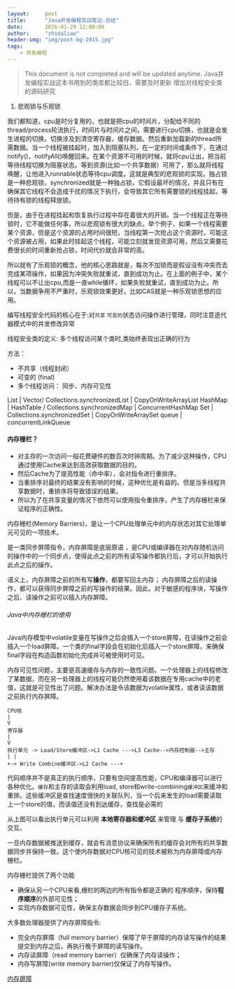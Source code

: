 ```yaml
---
layout:     post
title:      "Java并发编程实战笔记-总结"
date:       2016-01-29 12:00:00
author:     "zhidaliao"
header-img: "img/post-bg-2015.jpg"
tags:
    - 并发编程
---
```


> This document is not completed and will be updated anytime.
> Java并发编程实战这本书用到的类库都比较旧，需要及时更新
> 增加对线程安全类的源码研究


1. 悲观锁与乐观锁

我们都知道，cpu是时分复用的，也就是把cpu的时间片，分配给不同的thread/process轮流执行，时间片与时间片之间，需要进行cpu切换，也就是会发生进程的切换。切换涉及到清空寄存器，缓存数据。然后重新加载新的thread所需数据。当一个线程被挂起时，加入到阻塞队列，在一定的时间或条件下，在通过notify()，notifyAll()唤醒回来。在某个资源不可用的时候，就将cpu让出，把当前等待线程切换为阻塞状态。等到资源(比如一个共享数据）可用了，那么就将线程唤醒，让他进入runnable状态等待cpu调度。这就是典型的悲观锁的实现。独占锁是一种悲观锁，synchronized就是一种独占锁，它假设最坏的情况，并且只有在确保其它线程不会造成干扰的情况下执行，会导致其它所有需要锁的线程挂起，等待持有锁的线程释放锁。

但是，由于在进程挂起和恢复执行过程中存在着很大的开销。当一个线程正在等待锁时，它不能做任何事，所以悲观锁有很大的缺点。举个例子，如果一个线程需要某个资源，但是这个资源的占用时间很短，当线程第一次抢占这个资源时，可能这个资源被占用，如果此时挂起这个线程，可能立刻就发现资源可用，然后又需要花费很长的时间重新抢占锁，时间代价就会非常的高。

所以就有了乐观锁的概念，他的核心思路就是，每次不加锁而是假设没有冲突而去完成某项操作，如果因为冲突失败就重试，直到成功为止。在上面的例子中，某个线程可以不让出cpu,而是一直while循环，如果失败就重试，直到成功为止。所以，当数据争用不严重时，乐观锁效果更好。比如CAS就是一种乐观锁思想的应用。


编写线程安全代码的核心在于:对`共享` `可变的`状态访问操作进行管理，同时注意迭代器模式中的并发修改异常

线程安全类的定义: 多个线程访问某个类时,类始终表现出正确的行为

方法： 
- 不共享（线程封闭）
- 可变的 (final)
- 多个线程访问： 同步、内存可见性




List  | Vector/ Collections.synchronizedList | CopyOnWriteArrayList 
HashMap | HashTable / Collections.synchronizedMap | ConcurrentHashMap
Set | Collections.synchronizedSet | CopyOnWriteArraySet
queue | concurrentLinkQueue 


#### 内存栅栏？

- 对主存的一次访问一般花费硬件的数百次时钟周期。为了减少这种操作，CPU通过使用Cache来达到高效获取数据的目的。
- 然后Cache为了提高性能（命中率），会对指令进行重排序。
- 当重排序对最终的结果没有影响的时候，这种优化是有益的。但是当多线程共享数据时，重排序将导致错误的结果。
- 所以为了在共享变量的情况下依然可以使用指令重排序，产生了内存栅栏来保证程序的正确性。

内存栅栏(Memory Barriers)，是让一个CPU处理单元中的内存状态对其它处理单元可见的一项技术。

是一类同步屏障指令，内存屏障是底层原语 ，是CPU或编译器在对内存随机访问的操作中的一个同步点，使得此点之前的所有读写操作都执行后，才可以开始执行此点之后的操作。

语义上，内存屏障之前的所有写**操作**，都要写回主内存； 内存屏障之后的读操作，都可以获得同步屏障之前的写操作的结果。因此，对于敏感的程序块，写操作之后、读操作之前可以插入内存屏障。

###### Java中内存栅栏的使用

Java内存模型中volatile变量在写操作之后会插入一个store屏障，在读操作之前会插入一个load屏障。一个类的final字段会在初始化后插入一个store屏障，来确保final字段在构造函数初始化完成并可被使用时可见。

内存可见性问题，主要是高速缓存与内存的一致性问题。一个处理器上的线程修改了某数据，而在另一处理器上的线程可能仍然使用着该数据在专用cache中的老值，这就是可见性出了问题。解决办法是令该数据为volatile属性，或者读该数据之前执行内存屏障。



```
CPU核
|
V
寄存器
|
V
执行单元 -> Load/Store缓冲区->L1 Cache --->L3 Cache-->内存控制器-->主存
| |
+-> Write Combine缓冲区->L2 Cache ---+
```

代码顺序并不是真正的执行顺序，只要有空间提高性能，CPU和编译器可以进行各种优化。`缓存`和主存的读取会利用load, store和write-combining`缓冲区`来缓冲和重排。这些缓冲区是查找速度很快的关联队列，当一个后来发生的load需要读取上一个store的值，而该值还没有到达缓存，查找是必需的

从上图可以看出执行单元可以利用 **本地寄存器和缓冲区** 来管理 与 **缓存子系统**的交互。

一旦内存数据被推送到缓存，就会有消息协议来确保所有的缓存会对所有的共享数据同步并保持一致。这个使内存数据对CPU核可见的技术被称为内存屏障或内存栅栏。

内存栅栏提供了两个功能
- 确保从另一个CPU来看,栅栏的两边的所有指令都是正确的 程序顺序，保持**程序顺序**的外部可见性；
- 实现内存数据可见性，确保主存数据会同步到CPU缓存子系统。


大多数处理器提供了内存屏障指令:
- 完全内存屏障（full memory barrier）保障了早于屏障的内存读写操作的结果提交到内存之后，再执行晚于屏障的读写操作。
- 内存读屏障（read memory barrier）仅确保了内存读操作；
- 内存写屏障(write memory barrier)仅保证了内存写操作。

[内存屏障](http://ifeve.com/memory-barriers-or-fences/)